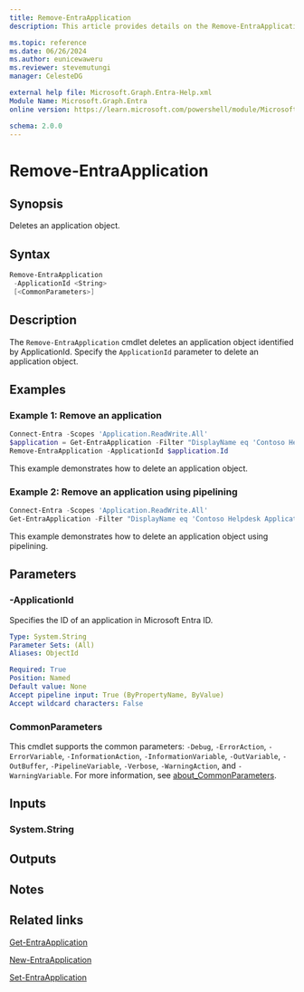 ```yaml
---
title: Remove-EntraApplication
description: This article provides details on the Remove-EntraApplication command.

ms.topic: reference
ms.date: 06/26/2024
ms.author: eunicewaweru
ms.reviewer: stevemutungi
manager: CelesteDG

external help file: Microsoft.Graph.Entra-Help.xml
Module Name: Microsoft.Graph.Entra
online version: https://learn.microsoft.com/powershell/module/Microsoft.Graph.Entra/Remove-EntraApplication

schema: 2.0.0
---
```


# Remove-EntraApplication

## Synopsis

Deletes an application object.

## Syntax

```powershell
Remove-EntraApplication
 -ApplicationId <String>
 [<CommonParameters>]
```

## Description

The `Remove-EntraApplication` cmdlet deletes an application object identified by ApplicationId. Specify the `ApplicationId` parameter to delete an application object.

## Examples

### Example 1: Remove an application

```powershell
Connect-Entra -Scopes 'Application.ReadWrite.All'
$application = Get-EntraApplication -Filter "DisplayName eq 'Contoso Helpdesk Application'"
Remove-EntraApplication -ApplicationId $application.Id
```

This example demonstrates how to delete an application object.

### Example 2: Remove an application using pipelining

```powershell
Connect-Entra -Scopes 'Application.ReadWrite.All'
Get-EntraApplication -Filter "DisplayName eq 'Contoso Helpdesk Application'" | Remove-EntraApplication
```

This example demonstrates how to delete an application object using pipelining.

## Parameters

### -ApplicationId

Specifies the ID of an application in Microsoft Entra ID.

```yaml
Type: System.String
Parameter Sets: (All)
Aliases: ObjectId

Required: True
Position: Named
Default value: None
Accept pipeline input: True (ByPropertyName, ByValue)
Accept wildcard characters: False
```

### CommonParameters

This cmdlet supports the common parameters: `-Debug`, `-ErrorAction`, `-ErrorVariable`, `-InformationAction`, `-InformationVariable`, `-OutVariable`, `-OutBuffer`, `-PipelineVariable`, `-Verbose`, `-WarningAction`, and `-WarningVariable`. For more information, see [about_CommonParameters](https://go.microsoft.com/fwlink/?LinkID=113216).

## Inputs

### System.String

## Outputs

## Notes

## Related links

[Get-EntraApplication](Get-EntraApplication.md)

[New-EntraApplication](New-EntraApplication.md)

[Set-EntraApplication](Set-EntraApplication.md)
